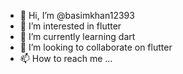 - 👋 Hi, I’m @basimkhan12393
- 👀 I’m interested in flutter
- 🌱 I’m currently learning dart
- 💞️ I’m looking to collaborate on flutter
- 📫 How to reach me ...

<!---
basimkhan12393/basimkhan12393 is a ✨ special ✨ repository because its `README.md` (this file) appears on your GitHub profile.
You can click the Preview link to take a look at your changes.
--->
